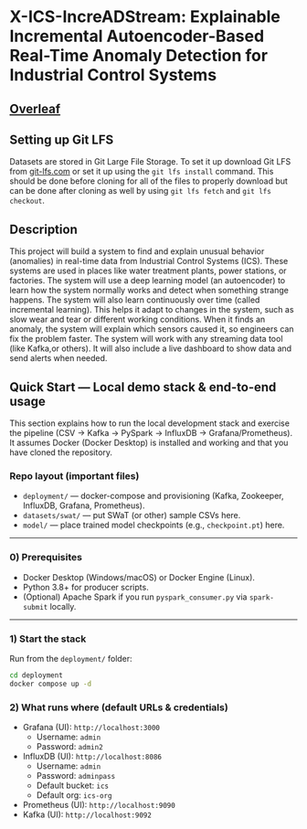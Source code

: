 # X-ICS-IncreADStream: Explainable Incremental Autoencoder-Based Real-Time Anomaly Detection for Industrial Control Systems

## [Overleaf](https://www.overleaf.com/read/bxfwgjnkvfgj#466549)

## Setting up Git LFS

Datasets are stored in Git Large File Storage. To set it up download Git LFS from [git-lfs.com](https://git-lfs.com/) or set it up using the `git lfs install` command. This should be done before cloning for all of the files to properly download but can be done after cloning as well by using `git lfs fetch` and `git lfs checkout`.

## Description

This project will build a system to find and explain unusual behavior (anomalies) in real-time data from Industrial Control Systems (ICS). These systems are used in places like water treatment plants, power stations, or factories. The system will use a deep learning model (an autoencoder) to learn how the system normally works and detect when something strange happens.
The system will also learn continuously over time (called incremental learning). This helps it adapt to changes in the system, such as slow wear and tear or different working conditions. When it finds an anomaly, the system will explain which sensors caused it, so engineers can fix the problem faster.
The system will work with any streaming data tool (like Kafka,or others). It will also include a live dashboard to show data and send alerts when needed.

## Quick Start — Local demo stack & end-to-end usage

This section explains how to run the local development stack and exercise the pipeline (CSV → Kafka → PySpark → InfluxDB → Grafana/Prometheus). It assumes Docker (Docker Desktop) is installed and working and that you have cloned the repository.

### Repo layout (important files)
- `deployment/` — docker-compose and provisioning (Kafka, Zookeeper, InfluxDB, Grafana, Prometheus).  
- `datasets/swat/` — put SWaT (or other) sample CSVs here.
- `model/` — place trained model checkpoints (e.g., `checkpoint.pt`) here.  

---

### 0) Prerequisites
- Docker Desktop (Windows/macOS) or Docker Engine (Linux).  
- Python 3.8+ for producer scripts.  
- (Optional) Apache Spark if you run `pyspark_consumer.py` via `spark-submit` locally.

---

### 1) Start the stack
Run from the `deployment/` folder:
```bash
cd deployment
docker compose up -d
```

### 2) What runs where (default URLs & credentials)
- Grafana (UI): `http://localhost:3000`
  - Username: `admin`
  - Password: `admin2`
- InfluxDB (UI): `http://localhost:8086`
  - Username: `admin`
  - Password: `adminpass`
  - Default bucket: `ics`
  - Default org: `ics-org`
- Prometheus (UI): `http://localhost:9090`
- Kafka (UI): `http://localhost:9092`


